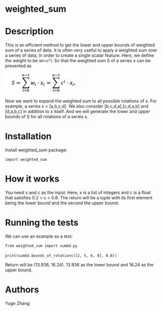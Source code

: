 # weighted_sum
Description
================
This is an efficient method to get the lower and upper bounds of weighted sum of a series of data.
It is often very useful to apply a weighted sum over a series of data, in order to create a single scalar feature. Here, we define the weight to be wi=c^i. So that the weighted sum S of a series x can be presented as 

![](formula1.png) 

Now we want to expand the weighted sum to all possible rotations of x. For example, a series x = [a,b,c,d]. We also consider [b,c,d,a],[c,d,a,b] and [d,a,b,c] in addition to x itself. And we will generate the lower and upper bounds of S for all rotations of a series x.

Installation
================
Install weighted_sum package:
```
import weighted_sum
```
How it works
================
You need x and c as the input. Here, x is a list of integers and c is a float that satisfies 0.2 < c < 0.8.
The return will be a tuple with its first element being the lower bound and the second the upper bound.

Running the tests
================
We can use an example as a test:
```
from weighted_sum import sumbd.py

print(sumbd.bounds_of_rotations([2, 5, 6, 8], 0.8))

```
Return will be (13.936, 16.24). 13.936 as the lower bound and 16.24 as the upper bound.

Authors
================
Yuge Zhang


 
